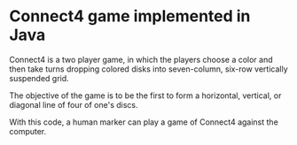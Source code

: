 # Connect4 game implemented in Java

Connect4 is a two player game, in which the players choose a color and then take turns dropping colored disks into seven-column, six-row vertically suspended grid. 

The objective of the game is to be the first to form a horizontal, vertical, or diagonal line of four of one's discs.

With this code, a human marker can play a game of Connect4 against the computer. 